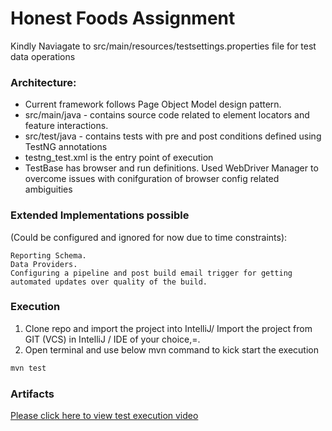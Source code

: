 # Honest Foods Assignment

Kindly Naviagate to src/main/resources/testsettings.properties file for test data operations

### Architecture:

- Current framework follows Page Object Model design pattern.
- src/main/java - contains source code related to element locators and feature interactions.
- src/test/java - contains tests with pre and post conditions defined using TestNG annotations
- testng_test.xml is the entry point of execution
- TestBase has browser and run definitions. Used WebDriver Manager to overcome issues with conifguration of browser config related ambiguities

### Extended Implementations possible
(Could be configured and ignored for now due to time constraints):
    
    Reporting Schema.
    Data Providers.
    Configuring a pipeline and post build email trigger for getting automated updates over quality of the build.

### Execution

1. Clone repo and import the project into IntelliJ/ Import the project from GIT (VCS) in IntelliJ / IDE of your choice,=.
2. Open terminal and use below mvn command to kick start the execution

```sh
mvn test
```

### Artifacts

   [Please click here to view test execution video](https://drive.google.com/file/d/1sGMPN9aJ_tZYMMZtll_w68_sBh-elpsF/view?usp=sharing)